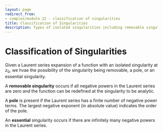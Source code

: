 ```yaml
---
layout: page
redirect_from:
- complex/module 22 - classification of singularities
title: Classification of Singularities
description: Types of isolated singularities including removable singularities, poles of various orders, and essential singularities based on Laurent series.
---
```

# Classification of Singularities

Given a Laurent series expansion of a function with an isolated singularity at $z_0$, we hvae the possibility of the singularity being removable, a pole, or an essential singularity.

A **removable singularity** occurs if all negative powers in the Laurent series are zero and the function can be redefined at the singularity to be analytic.

A **pole** is present if the Laurent series has a finite number of negative power terms. The largest negative exponent (in absolute value) indicates the order of the pole.

An **essential** singularity occurs if there are infinitely many negative powers in the Laurent series.
